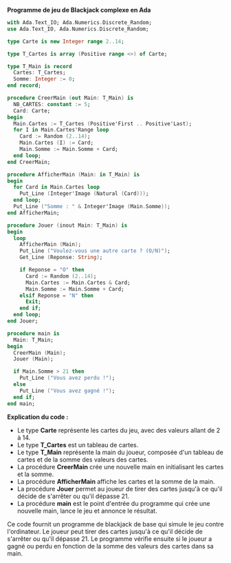 **Programme de jeu de Blackjack complexe en Ada**

```ada
with Ada.Text_IO; Ada.Numerics.Discrete_Random;
use Ada.Text_IO, Ada.Numerics.Discrete_Random;

type Carte is new Integer range 2..14;

type T_Cartes is array (Positive range <>) of Carte;

type T_Main is record
  Cartes: T_Cartes;
  Somme: Integer := 0;
end record;

procedure CreerMain (out Main: T_Main) is
  NB_CARTES: constant := 5;
  Card: Carte;
begin
  Main.Cartes := T_Cartes (Positive'First .. Positive'Last);
  for I in Main.Cartes'Range loop
    Card := Random (2..14);
    Main.Cartes (I) := Card;
    Main.Somme := Main.Somme + Card;
  end loop;
end CreerMain;

procedure AfficherMain (Main: in T_Main) is
begin
  for Card in Main.Cartes loop
    Put_Line (Integer'Image (Natural (Card)));
  end loop;
  Put_Line ("Somme : " & Integer'Image (Main.Somme));
end AfficherMain;

procedure Jouer (inout Main: T_Main) is
begin
  loop
    AfficherMain (Main);
    Put_Line ("Voulez-vous une autre carte ? (O/N)");
    Get_Line (Reponse: String);

    if Reponse = "O" then
      Card := Random (2..14);
      Main.Cartes := Main.Cartes & Card;
      Main.Somme := Main.Somme + Card;
    elsif Reponse = "N" then
      Exit;
    end if;
  end loop;
end Jouer;

procedure main is
  Main: T_Main;
begin
  CreerMain (Main);
  Jouer (Main);

  if Main.Somme > 21 then
    Put_Line ("Vous avez perdu !");
  else
    Put_Line ("Vous avez gagné !");
  end if;
end main;
```

**Explication du code :**

* Le type **Carte** représente les cartes du jeu, avec des valeurs allant de 2 à 14.
* Le type **T_Cartes** est un tableau de cartes.
* Le type **T_Main** représente la main du joueur, composée d'un tableau de cartes et de la somme des valeurs des cartes.
* La procédure **CreerMain** crée une nouvelle main en initialisant les cartes et la somme.
* La procédure **AfficherMain** affiche les cartes et la somme de la main.
* La procédure **Jouer** permet au joueur de tirer des cartes jusqu'à ce qu'il décide de s'arrêter ou qu'il dépasse 21.
* La procédure **main** est le point d'entrée du programme qui crée une nouvelle main, lance le jeu et annonce le résultat.

Ce code fournit un programme de blackjack de base qui simule le jeu contre l'ordinateur. Le joueur peut tirer des cartes jusqu'à ce qu'il décide de s'arrêter ou qu'il dépasse 21. Le programme vérifie ensuite si le joueur a gagné ou perdu en fonction de la somme des valeurs des cartes dans sa main.